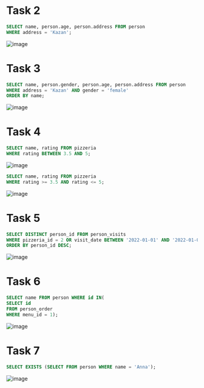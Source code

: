 # Task 2
```sql
SELECT name, person.age, person.address FROM person
WHERE address = 'Kazan';
```
![image](https://github.com/ngllsq/sql_projects/assets/114596475/8a5bc442-4970-433c-93ce-e75f21592ed3)

# Task 3
```sql
SELECT name, person.gender, person.age, person.address FROM person
WHERE address = 'Kazan' AND gender = 'female'
ORDER BY name; 
```
![image](https://github.com/ngllsq/sql_projects/assets/114596475/1a09dc62-6eee-468c-8d13-18ce92254070)

# Task 4
```sql
SELECT name, rating FROM pizzeria
WHERE rating BETWEEN 3.5 AND 5;
```
![image](https://github.com/ngllsq/sql_projects/assets/114596475/ccf41861-d181-4bad-8f8e-5c981c571b56)
```sql
SELECT name, rating FROM pizzeria
WHERE rating >= 3.5 AND rating <= 5;
```
![image](https://github.com/ngllsq/sql_projects/assets/114596475/435e1b07-c471-4ed0-b23f-b7d2644f275c)

# Task 5
```sql
SELECT DISTINCT person_id FROM person_visits
WHERE pizzeria_id = 2 OR visit_date BETWEEN '2022-01-01' AND '2022-01-04'
ORDER BY person_id DESC;
```
![image](https://github.com/ngllsq/sql_projects/assets/114596475/fcc7698a-46ed-49c9-b610-f5e4f8b1ca13)

# Task 6
```sql
SELECT name FROM person WHERE id IN(
SELECT id
FROM person_order
WHERE menu_id = 1);
```
![image](https://github.com/ngllsq/sql_projects/assets/114596475/aa792b73-f1eb-47fd-b354-dcf267ef0e5c)

# Task 7
```sql
SELECT EXISTS (SELECT FROM person WHERE name = 'Anna');
```
![image](https://github.com/ngllsq/sql_projects/assets/114596475/91c42618-da73-4780-b92f-fcf1cd803da6)


